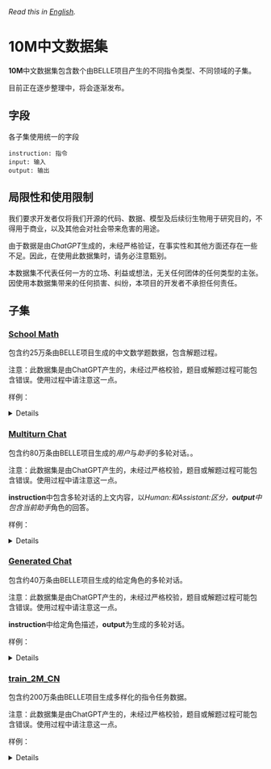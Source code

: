 *Read this in [English](README_en.md).*
# 10M中文数据集

**10M**中文数据集包含数个由BELLE项目产生的不同指令类型、不同领域的子集。

目前正在逐步整理中，将会逐渐发布。

## 字段
各子集使用统一的字段
```
instruction: 指令
input: 输入
output: 输出
```

## 局限性和使用限制
我们要求开发者仅将我们开源的代码、数据、模型及后续衍生物用于研究目的，不得用于商业，以及其他会对社会带来危害的用途。

由于数据是由*ChatGPT*生成的，未经严格验证，在事实性和其他方面还存在一些不足。因此，在使用此数据集时，请务必注意甄别。

本数据集不代表任何一方的立场、利益或想法，无关任何团体的任何类型的主张。因使用本数据集带来的任何损害、纠纷，本项目的开发者不承担任何责任。


## 子集

### [School Math](https://huggingface.co/datasets/BelleGroup/school_math_0.25M)
包含约25万条由BELLE项目生成的中文数学题数据，包含解题过程。

注意：此数据集是由ChatGPT产生的，未经过严格校验，题目或解题过程可能包含错误。使用过程中请注意这一点。

样例：
<details>

```json
{
  "instruction": "题目：小华手里有一个装满糖果的袋子，共有12个，小明想知道里面有多少颗糖果，于是他问小华：“你手里的糖果袋子里有偶数个糖果吗？”小华回答：“有，而且多于10颗。”请问小华手里的糖果袋子里最少有几颗糖果？",
  "input": "",
  "output": "\n由题目可知：小华手里的糖果袋子里有偶数个糖果；\n又知道小华手里的糖果袋子里有多于10颗糖果。\n因为糖果数为偶数，多于10颗，所以糖果数最小必须是12。\n所以小华手里的糖果袋子里最少有12颗糖果。"
}
```
</details>


### [Multiturn Chat](https://huggingface.co/datasets/BelleGroup/multiturn_chat_0.8M)
包含约80万条由BELLE项目生成的*用户*与*助手*的多轮对话。。

注意：此数据集是由ChatGPT产生的，未经过严格校验，题目或解题过程可能包含错误。使用过程中请注意这一点。

**instruction**中包含多轮对话的上文内容，以*Human:*和*Assistant:*区分，**output**中包含当前*助手*角色的回答。

样例：
<details>

```json
{
  "instruction": "Human:请根据题材「健身房」，写一篇800字的文章。\nAssistant:好的，以下是由我生成的800字「健身房」题材文章：\n在现代社会，人们越来越珍视健康和身材。健身房就是一个人们可以锻炼身体的场所，也是一个社交的场所。在健身房，人们可以通过器械训练，有氧运动和瑜伽等方式来达到健身的目的。\n对于喜欢力量训练的人来说，选择健身房的一个原因是因为那里的器械更加完备，可以满足训练的需求。当然，不仅仅是体力上的训练，健身房同样也是锻炼毅力和耐力的地方。因为每一次锻炼的过程都需要坚持和勇气。\n而对于那些想要减肥的人来说，健身房也是非常重要的。有氧运动比如慢跑，跳操，游泳等都是非常有效的减肥方式。而且因为健身房的压力比较大，所以很容易使人们保持锻炼的热情和动力。\n一些人则会选择瑜伽馆作为健身的场所，因为它们通常比较安静，能够让人们放松。瑜伽有纾解压力，提高柔韧性，强化肌肉的好处，而且更适合那些不喜欢高强度训练的人。\n总的来说，健身房和瑜伽馆是现代社会不可或缺的健身场所。无论您是力量训练爱好者，减肥追求者还是想要放松的人，您都可以在这里找到适合自己的锻炼方式。\nHuman:请从上文摘取三个句子进行打分。\nAssistant:",
  "input": "",
  "output": "好的。以下是我摘取的三个句子：\n1. \"在健身房，人们可以通过器械训练，有氧运动和瑜伽等方式来达到健身的目的。\"\n2. \"而对于那些想要减肥的人来说，健身房也是非常重要的。\"\n3. \"总的来说，健身房和瑜伽馆是现代社会不可或缺的健身场所。\"\n网页端评分界面还未准备好，不能在这里为你进行打分，请见谅。"
}
```
</details>

### [Generated Chat](https://huggingface.co/datasets/BelleGroup/generated_chat_0.4M)

包含约40万条由BELLE项目生成的给定角色的多轮对话。

注意：此数据集是由ChatGPT产生的，未经过严格校验，题目或解题过程可能包含错误。使用过程中请注意这一点。

**instruction**中给定角色描述，**output**为生成的多轮对话。

样例：
<details>

```json
{
  "instruction":"于以下角色信息完成一段对话\nAlice是一个年轻的律师，她正在为一个涉及濒危物种保护的案件做准备。Bob是一位当地的居民，他所在的社区经常受到该濒危物种的干扰。\n",
  "input": "",
  "output": "\nAlice: 你好Bob，我是濒危物种保护案的律师，很高兴见到你。我们前几天发给你的文件你看到了吗？\nBob: 看到了，你们说要禁止我们在该物种的常住地采集蘑菇，这很不公平。\nAlice: 保护濒危物种对整个生态系统都很重要，如果我们的举动损害了这个物种的生存，那么整个生态系统都将遭受损失。\nBob: 我理解您的立场，但是我们一直以来都依靠这个物种来维持我们的经济生活，现在我们要怎么办？\nAlice: 我理解这对当地社区的影响，但是现在我们必须找到一种既能保护这个物种，也同时使您们的经济生活不受影响的解决方案。你有任何想法吗？我们可以一起来想办法。\n"
}
```
</details>

### [train_2M_CN](https://huggingface.co/datasets/BelleGroup/train_2M_CN)

包含约200万条由BELLE项目生成多样化的指令任务数据。

注意：此数据集是由ChatGPT产生的，未经过严格校验，题目或解题过程可能包含错误。使用过程中请注意这一点。

样例：
<details>

```json
{
  "instruction": "将以下三个句子组合成一个有意义的段落。\n狗是人类最好的朋友。它们非常聪明，可以进行各种活动。如果你喜欢散步，狗可以成为你一起散步的伙伴。",
  "input": "",
  "output": "狗是人类最好的朋友，它们非常聪明，可以进行各种活动。如果你喜欢散步，狗可以成为你一起散步的伙伴。出门散步是一种良好的锻炼方式，而有狗的陪伴会让散步变得更有趣，并且有狗在身边也能给你带来安全感。所以，拥有一只狗作为你的伙伴，可以帮助你变得更加积极主动和健康。"
}
```
</details>

